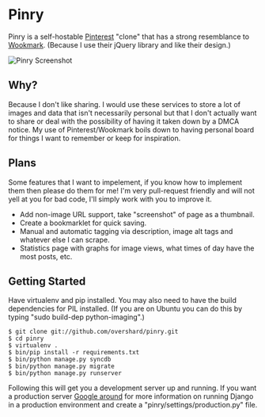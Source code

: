 # Pinry

Pinry is a self-hostable [Pinterest][0] "clone" that has a strong resemblance to
[Wookmark][1]. (Because I use their jQuery library and like their design.)

![Pinry Screenshot](https://github.com/overshard/pinry/raw/master/screenshot.png)

## Why?

Because I don't like sharing. I would use these services to store a lot of
images and data that isn't necessarily personal but that I don't actually want
to share or deal with the possibility of having it taken down by a DMCA notice.
My use of Pinterest/Wookmark boils down to having personal board for things I
want to remember or keep for inspiration.

## Plans

Some features that I want to impelement, if you know how to implement them then
please do them for me! I'm very pull-request friendly and will not yell at you
for bad code, I'll simply work with you to improve it.

 + Add non-image URL support, take "screenshot" of page as a thumbnail.
 + Create a bookmarklet for quick saving.
 + Manual and automatic tagging via description, image alt tags and whatever else I can scrape.
 + Statistics page with graphs for image views, what times of day have the most posts, etc.

## Getting Started

Have virtualenv and pip installed. You may also need to have the build
dependencies for PIL installed. (If you are on Ubuntu you can do this by typing
"sudo build-dep python-imaging".)

    $ git clone git://github.com/overshard/pinry.git
    $ cd pinry
    $ virtualenv .
    $ bin/pip install -r requirements.txt
    $ bin/python manage.py syncdb
    $ bin/python manage.py migrate
    $ bin/python manage.py runserver

Following this will get you a development server up and running. If you want a
production server [Google around][2] for more information on running Django in a
production environment and create a "pinry/settings/production.py" file.

[0]: http://pinterest.com/
[1]: http://www.wookmark.com/
[2]: https://www.google.com/search?q=deploy+django+production
